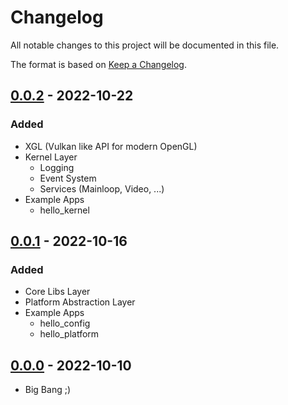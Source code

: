 # Changelog

All notable changes to this project will be documented in this file.

The format is based on [Keep a Changelog](https://keepachangelog.com/en/1.0.0/).

## [0.0.2] - 2022-10-22
### Added
- XGL (Vulkan like API for modern OpenGL)
- Kernel Layer
  - Logging
  - Event System
  - Services (Mainloop, Video, ...)
- Example Apps
  - hello_kernel

## [0.0.1] - 2022-10-16
### Added
- Core Libs Layer
- Platform Abstraction Layer
- Example Apps
  - hello_config
  - hello_platform

## [0.0.0] - 2022-10-10
- Big Bang ;)

[0.0.2]: https://github.com/papa-agoo/csr/compare/v0.0.1...v0.0.2
[0.0.1]: https://github.com/papa-agoo/csr/compare/v0.0.0...v0.0.1
[0.0.0]: https://github.com/papa-agoo/csr/compare/v0.0.0...v0.0.0
